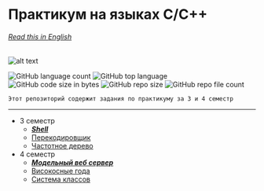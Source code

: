 # Практикум на языках C/C++


###### [Read this in *English*][eng]


![alt text](logo.png)

![GitHub language count](https://img.shields.io/github/languages/count/HEHADO/AntonBalanovskiy?color=purple&logo=github&logoColor=black)
![GitHub top language](https://img.shields.io/github/languages/top/HEHADO/AntonBalanovskiy?color=purple)
![GitHub code size in bytes](https://img.shields.io/github/languages/code-size/HEHADO/AntonBalanovskiy?color=purple&logo=github&logoColor=black)
![GitHub repo size](https://img.shields.io/github/repo-size/HEHADO/AntonBalanovskiy?color=purple&logo=github&logoColor=black)
![GitHub repo file count](https://img.shields.io/github/directory-file-count/HEHADO/AntonBalanovskiy?color=purple&logo=github)

   `Этот репозиторий содержит задания по практикуму за 3 и 4 семестр`

----
- 3 семестр
    - [***Shell***][sh]
    - [Перекодировщик][p2]
    - [Частотное дерево][p1]
- 4 семестр
    - [***Модельный веб сервер***][serv]
    - [Високосные года][p4]
    - [Система классов][p3]

[eng]: README.en.md
[sh]: https://github.com/HEHADO/AntonBalanovskiy/blob/shell.4/shelltree.c
[p1]: https://github.com/HEHADO/AntonBalanovskiy/blob/master/prac.1.c
[p2]: https://github.com/HEHADO/AntonBalanovskiy/tree/master/%D0%BF%D0%B5%D1%80%D0%B5%D0%BA%D0%BE%D0%B4%D0%B8%D1%80%D0%BE%D0%B2%D1%89%D0%B8%D0%BA
[p3]: https://github.com/HEHADO/AntonBalanovskiy/tree/master/%D0%BA%D0%BB%D0%B0%D1%81%D1%81%D1%8B
[serv]: https://github.com/HEHADO/AntonBalanovskiy/tree/server/webserver
[p4]: https://github.com/HEHADO/AntonBalanovskiy/blob/4_prac_2/date.cpp
